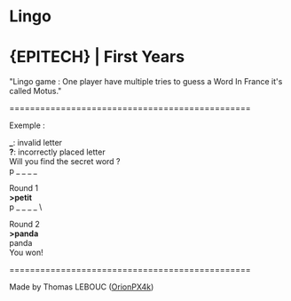 # Lingo
# {EPITECH} | First Years

"Lingo game : One player have multiple tries to
guess a Word
In France it's called Motus."

===============================================

Exemple :

**_**: invalid letter \
**?**: incorrectly placed letter \
Will you find the secret word ? \
p _ _ _ _

Round 1 \
**>petit** \
p _ _ _ _ \

Round 2 \
**>panda** \
panda \
You won!

===============================================

Made by Thomas LEBOUC ([OrionPX4k](https://github.com/OrionPX4k))
